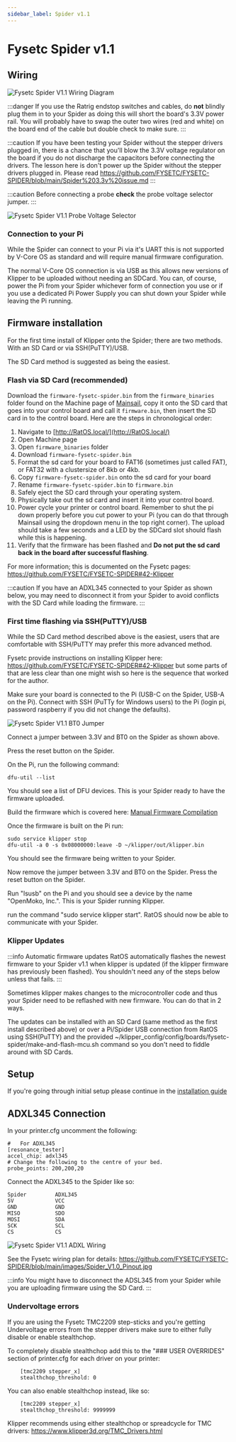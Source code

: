 ```yaml
---
sidebar_label: Spider v1.1
---
```


# Fysetc Spider v1.1

## Wiring

![Fysetc Spider V1.1 Wiring Diagram](_media/spider-11-wiring.png)

:::danger If you use the Ratrig endstop switches and cables, do **not** blindly plug them in to your Spider as doing this will short the board's 3.3V power rail.
You will probably have to swap the outer two wires (red and white) on the board end of the cable but double check to make sure.
:::

:::caution
If you have been testing your Spider without the stepper drivers plugged in, there is a chance that you'll blow the 3.3V voltage regulator on the board if you do not discharge the capacitors before connecting the drivers. The lesson here is don't power up the Spider without the stepper drivers plugged in. Please read https://github.com/FYSETC/FYSETC-SPIDER/blob/main/Spider%203.3v%20issue.md
:::

:::caution
Before connecting a probe **check** the probe voltage selector jumper.
:::

![Fysetc Spider V1.1 Probe Voltage Selector](_media/Probe_Voltage.png)

### Connection to your Pi

While the Spider can connect to your Pi via it's UART this is not
supported by V-Core OS as standard and will require manual firmware
configuration.

The normal V-Core OS connection is via USB as this allows new versions
of Klipper to be uploaded without needing an SDCard. You can, of
course, power the Pi from your Spider whichever form of connection you
use or if you use a dedicated Pi Power Supply you can shut down your
Spider while leaving the Pi running.

## Firmware installation

For the first time install of Klipper onto the Spider; there are two
methods. With an SD Card or via SSH(PuTTY)/USB.

The SD Card method is suggested as being the
easiest.

### Flash via SD Card (recommended)

Download the `firmware-fysetc-spider.bin` from the `firmware_binaries` folder found on the Machine page of [Mainsail](http://RatOS.local/), copy it onto the SD card that goes into your control board and call it `firmware.bin`, then insert the SD card in to the control board. Here are the steps in chronological order:

1.  Navigate to [http://RatOS.local/](http://RatOS.local/)
2.  Open Machine page
3.  Open `firmware_binaries` folder
4.  Download `firmware-fysetc-spider.bin`
5.  Format the sd card for your board to FAT16 (sometimes just called FAT), or FAT32 with a clustersize of 8kb or 4kb.
6.  Copy `firmware-fysetc-spider.bin` onto the sd card for your board
7.  Rename `firmware-fysetc-spider.bin` to `firmware.bin`
8.  Safely eject the SD card through your operating system.
9.  Physically take out the sd card and insert it into your control board.
10. Power cycle your printer or control board. Remember to shut the pi down properly before you cut power to your Pi (you can do that through Mainsail using the dropdown menu in the top right corner). The upload should take a few seconds and a LED by the SDCard slot should flash while this is happening.
11. Verify that the firmware has been flashed and **Do not put the sd card back in the board after successful flashing**.

For more information; this is documented on the Fysetc pages:
https://github.com/FYSETC/FYSETC-SPIDER#42-Klipper

:::caution
If you have an ADXL345 connected to your Spider as shown below, you may need to disconnect it from your Spider to avoid conflicts with the SD Card while loading the firmware.
:::

### First time flashing via SSH(PuTTY)/USB

While the SD Card method described above is the easiest, users that are
comfortable with SSH/PuTTY may prefer this more advanced method.

Fysetc provide instructions on installing Klipper here:
https://github.com/FYSETC/FYSETC-SPIDER#42-Klipper but some parts of
that are less clear than one might wish so here is the sequence that
worked for the author.

Make sure your board is connected to the Pi (USB-C on the Spider, USB-A
on the Pi). Connect with SSH (PuTTy for Windows users) to the Pi (login
pi, password raspberry if you did not change the defaults).

![Fysetc Spider V1.1 BT0 Jumper](_media/BT0-jumper.png)

Connect a jumper between 3.3V and BT0 on the Spider as shown above.

Press the reset button on the Spider.

On the Pi, run the following command:

    dfu-util --list

You should see a list of DFU devices. This is your Spider ready to have
the firmware uploaded.

Build the firmware which is covered here: [Manual Firmware Compilation](manual-firmware-compilation.md)

Once the firmware is built on the Pi run:

    sudo service klipper stop
    dfu-util -a 0 -s 0x08000000:leave -D ~/klipper/out/klipper.bin

You should see the firmware being written to your Spider.

Now remove the jumper between 3.3V and BT0 on the Spider. Press the reset button on the Spider.

Run "lsusb" on the Pi and you should see a device by the name "OpenMoko, Inc.". This is your Spider running Klipper.

run the command "sudo service klipper start". RatOS should now be able to communicate with your Spider.

### Klipper Updates

:::info Automatic firmware updates
RatOS automatically flashes the newest firmware to your
Spider v1.1 when klipper is updated (if the klipper firmware has previously been flashed).
You shouldn't need any of the steps below unless that fails.
:::

Sometimes klipper makes changes to the microcontroller code and thus
your Spider need to be reflashed with new firmware. You can do that in 2
ways.

The updates can be installed with an SD Card (same method as
the first install described above) or over a Pi/Spider USB connection from RatOS
using SSH(PuTTY) and the provided
~/klipper_config/config/boards/fysetc-spider/make-and-flash-mcu.sh
command so you don't need to fiddle around with SD Cards.

## Setup

If you're going through initial setup please continue in the [installation guide](installation.md#setup)

## ADXL345 Connection

In your printer.cfg uncomment the following:

    #   For ADXL345
    [resonance_tester]
    accel_chip: adxl345
    # Change the following to the centre of your bed.
    probe_points: 200,200,20

Connect the ADXL345 to the Spider like so:

    Spider         ADXL345
    5V             VCC
    GND            GND
    MISO           SDO
    MOSI           SDA
    SCK            SCL
    CS             CS

![Fysetc Spider V1.1 ADXL Wiring](_media/SpiderADXL-Wiring.png)

See the Fysetc wiring plan for details: https://github.com/FYSETC/FYSETC-SPIDER/blob/main/images/Spider_V1.0_Pinout.jpg

:::info
You might have to disconnect the ADSL345 from your Spider while you are uploading firmware using the SD Card.
:::

### Undervoltage errors

If you are using the Fysetc TMC2209 step-sticks and you're getting Undervoltage errors from the stepper drivers make sure to either fully disable or enable stealthchop.

To completely disable stealthchop add this to the "### USER OVERRIDES" section of printer.cfg for each driver on your printer:

```properties
    [tmc2209 stepper_x]
    stealthchop_threshold: 0
```

You can also enable stealthchop instead, like so:

```properties
    [tmc2209 stepper_x]
    stealthchop_threshold: 9999999
```

Klipper recommends using either stealthchop or spreadcycle for TMC drivers: https://www.klipper3d.org/TMC_Drivers.html
